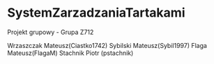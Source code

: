 # SystemZarzadzaniaTartakami
Projekt grupowy - Grupa Z712

Wrzaszczak Mateusz(Ciastko1742)
Sybilski Mateusz(Sybil1997)
Flaga Mateusz(FlagaM)
Stachnik Piotr (pstachnik)
